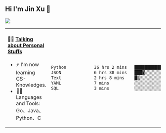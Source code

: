 
## Hi I'm Jin Xu 👋
![](https://komarev.com/ghpvc/?username=jiayouxujin&color=brightgreen&label=PROFILE+VIEWS)



<table align="center">
<tr>
<td valign="top" width="60%">

#### 🏋️‍♀️ <a href="https://github.com/jiayouxujin" target="_blank">Talking about Personal Stuffs</a>
<!-- recent_releases starts -->

- ⚡  I'm now learning CS-Knowledges.  
- 🏊‍♂️ Languages and Tools: Go、Java、Python、C
<!-- recent_releases ends -->
</td>
<td>
 
<!--START_SECTION:waka-->

```txt
Python           36 hrs 2 mins   ████████████████████░░░░░   80.07 %
JSON             6 hrs 38 mins   ███▓░░░░░░░░░░░░░░░░░░░░░   14.74 %
Text             2 hrs 8 mins    █▒░░░░░░░░░░░░░░░░░░░░░░░   04.76 %
YAML             7 mins          ░░░░░░░░░░░░░░░░░░░░░░░░░   00.26 %
SQL              3 mins          ░░░░░░░░░░░░░░░░░░░░░░░░░   00.12 %
```

<!--END_SECTION:waka-->
 
</td>
</tr>
</table>





